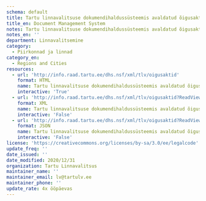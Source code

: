 ```yaml
---
schema: default
title: Tartu linnavalitsuse dokumendihaldussüsteemis avaldatud õigusaktid
title_en: Document Management System
notes: Tartu linnavalitsuse dokumendihaldussüsteemis avaldatud õigusaktid
notes_en: ''
department: Linnavalitsemine
category:
  - Piirkonnad ja linnad
category_en:
  - Regions and Cities
resources:
  - url: 'http://info.raad.tartu.ee/dhs.nsf/xml/tlv/oigusaktid'
    format: HTML
    name: Tartu linnavalitsuse dokumendihaldussüsteemis avaldatud õigusaktid
    interactive: 'True'
  - url: 'http://info.raad.tartu.ee/dhs.nsf/xml/tlv/oigusaktid?ReadViewEntries'
    format: XML
    name: Tartu linnavalitsuse dokumendihaldussüsteemis avaldatud õigusaktid
    interactive: 'False'
  - url: 'http://info.raad.tartu.ee/dhs.nsf/xml/tlv/oigusaktid?ReadViewEntries&Outputformat=JSON'
    format: JSON
    name: Tartu linnavalitsuse dokumendihaldussüsteemis avaldatud õigusaktid
    interactive: 'False'
license: 'https://creativecommons.org/licenses/by-sa/3.0/ee/legalcode'
update_freq: ''
date_issued: ''
date_modified: 2020/12/31
organization: Tartu Linnavalitsus
maintainer_name: ''
maintainer_email: lv@tartulv.ee
maintainer_phone: ''
update_rate: 4x ööpäevas
---
```


